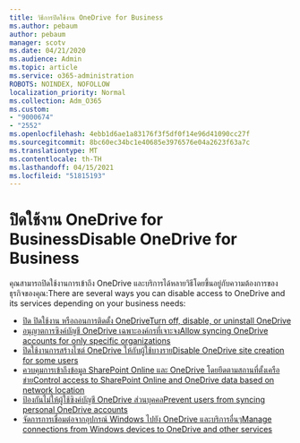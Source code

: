 ```yaml
---
title: วิธีการปิดใช้งาน OneDrive for Business
ms.author: pebaum
author: pebaum
manager: scotv
ms.date: 04/21/2020
ms.audience: Admin
ms.topic: article
ms.service: o365-administration
ROBOTS: NOINDEX, NOFOLLOW
localization_priority: Normal
ms.collection: Adm_O365
ms.custom:
- "9000674"
- "2552"
ms.openlocfilehash: 4ebb1d6ae1a83176f3f5df0f14e96d41090cc27f
ms.sourcegitcommit: 8bc60ec34bc1e40685e3976576e04a2623f63a7c
ms.translationtype: MT
ms.contentlocale: th-TH
ms.lasthandoff: 04/15/2021
ms.locfileid: "51815193"
---
```

# <a name="disable-onedrive-for-business"></a><span data-ttu-id="0c084-102">ปิดใช้งาน OneDrive for Business</span><span class="sxs-lookup"><span data-stu-id="0c084-102">Disable OneDrive for Business</span></span>

<span data-ttu-id="0c084-103">คุณสามารถปิดใช้งานการเข้าถึง OneDrive และบริการได้หลายวิธีโดยขึ้นอยู่กับความต้องการของธุรกิจของคุณ:</span><span class="sxs-lookup"><span data-stu-id="0c084-103">There are several ways you can disable access to OneDrive and its services depending on your business needs:</span></span>

- [<span data-ttu-id="0c084-104">ปิด ปิดใช้งาน หรือถอนการติดตั้ง OneDrive</span><span class="sxs-lookup"><span data-stu-id="0c084-104">Turn off, disable, or uninstall OneDrive</span></span>](https://support.office.com/article/turn-off-disable-or-uninstall-onedrive-f32a17ce-3336-40fe-9c38-6efb09f944b0)
- [<span data-ttu-id="0c084-105">อนุญาตการซิงค์บัญชี OneDrive เฉพาะองค์กรที่เจาะจง</span><span class="sxs-lookup"><span data-stu-id="0c084-105">Allow syncing OneDrive accounts for only specific organizations</span></span>](https://docs.microsoft.com/onedrive/use-group-policy#allow-syncing-onedrive-accounts-for-only-specific-organizations)
- [<span data-ttu-id="0c084-106">ปิดใช้งานการสร้างไซต์ OneDrive ให้กับผู้ใช้บางราย</span><span class="sxs-lookup"><span data-stu-id="0c084-106">Disable OneDrive site creation for some users</span></span>](https://docs.microsoft.com/sharepoint/manage-user-profiles#disable-onedrive-creation-for-some-users)
- [<span data-ttu-id="0c084-107">ควบคุมการเข้าถึงข้อมูล SharePoint Online และ OneDrive โดยยึดตามสถานที่ตั้งเครือข่าย</span><span class="sxs-lookup"><span data-stu-id="0c084-107">Control access to SharePoint Online and OneDrive data based on network location</span></span>](https://docs.microsoft.com/sharepoint/control-access-based-on-network-location)
- [<span data-ttu-id="0c084-108">ป้องกันไม่ให้ผู้ใช้ซิงค์บัญชี OneDrive ส่วนบุคคล</span><span class="sxs-lookup"><span data-stu-id="0c084-108">Prevent users from syncing personal OneDrive accounts</span></span>](https://docs.microsoft.com/onedrive/use-group-policy#DisablePersonalSync)
- [<span data-ttu-id="0c084-109">จัดการการเชื่อมต่อจากอุปกรณ์ Windows ไปยัง OneDrive และบริการอื่นๆ</span><span class="sxs-lookup"><span data-stu-id="0c084-109">Manage connections from Windows devices to OneDrive and other services</span></span>](https://docs.microsoft.com/windows/privacy/manage-connections-from-windows-operating-system-components-to-microsoft-services#bkmk-onedrive)
